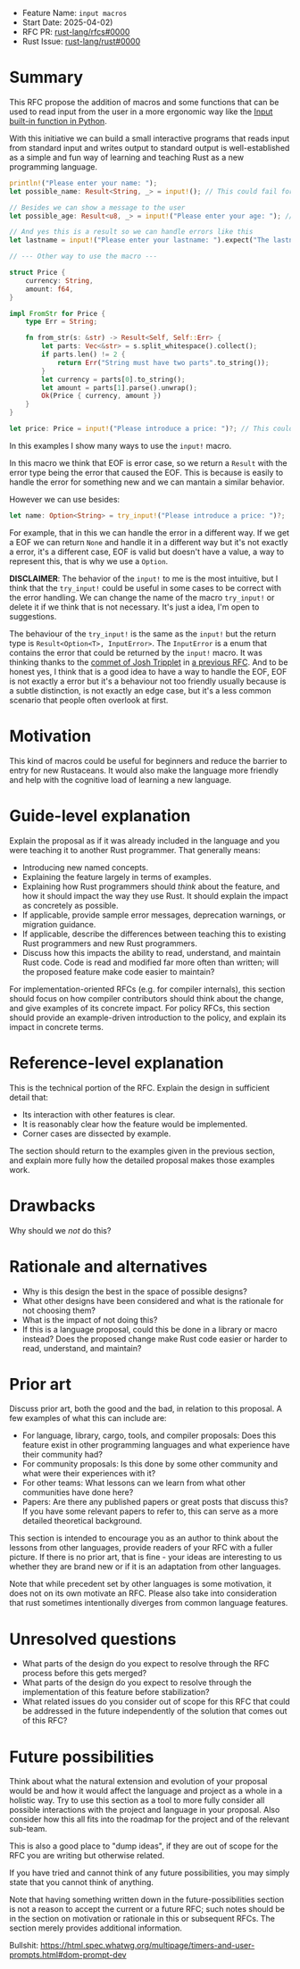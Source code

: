 - Feature Name: `input macros`
- Start Date: 2025-04-02)
- RFC PR: [rust-lang/rfcs#0000](https://github.com/rust-lang/rfcs/pull/0000)
- Rust Issue: [rust-lang/rust#0000](https://github.com/rust-lang/rust/issues/0000)

# Summary
[summary]: #summary

This RFC propose the addition of macros and some functions that can be used to read input from the user in a more ergonomic way like the [Input built-in function in Python](https://peps.python.org/pep-3111/). 

With this initiative we can build a small interactive programs that reads input from standard input and writes output to standard output is well-established as a simple and fun way of learning and teaching Rust as a new programming language. 

```rust
println!("Please enter your name: ");
let possible_name: Result<String, _> = input!(); // This could fail for example if the user closes the input stream

// Besides we can show a message to the user
let possible_age: Result<u8, _> = input!("Please enter your age: "); // This could fail for example if the user enters a string instead of a number in the range of u8

// And yes this is a result so we can handle errors like this
let lastname = input!("Please enter your lastname: ").expect("The lastname is required"); // This could fail for example if the user enters a empty string

// --- Other way to use the macro ---

struct Price {
    currency: String,
    amount: f64,
}

impl FromStr for Price {
    type Err = String;

    fn from_str(s: &str) -> Result<Self, Self::Err> {
        let parts: Vec<&str> = s.split_whitespace().collect();
        if parts.len() != 2 {
            return Err("String must have two parts".to_string());
        }
        let currency = parts[0].to_string();
        let amount = parts[1].parse().unwrap();
        Ok(Price { currency, amount })
    }
}

let price: Price = input!("Please introduce a price: ")?; // This could fail for example if the input is reading from a pipe and we delete the file whose descriptor is being read meanwhile the program is running

```

In this examples I show many ways to use the `input!` macro.

In this macro we think that EOF is error case, so we return a `Result` with the error type being the error that caused the EOF. This is because is easily to handle the error for something new and we can mantain a similar behavior.

However we can use besides:

```rust
let name: Option<String> = try_input!("Please introduce a price: ")?;
```

For example, that in this we can handle the error in a different way.
If we get a EOF we can return `None` and handle it in a different way but it's not exactly a error, it's a different case, EOF is valid but doesn't have a value, a way to represent this, that is why we use a `Option`.

**DISCLAIMER**: The behavior of the `input!` to me is the most intuitive, but I think that the `try_input!` could be useful in some cases to be correct with the error handling. We can change the name of the macro `try_input!` or delete it if we think that is not necessary. It's just a idea, I'm open to suggestions.

The behaviour of the `try_input!` is the same as the `input!` but the return type is `Result<Option<T>, InputError>`. The `InputError` is a enum that contains the error that could be returned by the `input!` macro. It was thinking thanks to the [commet of Josh Tripplet](https://github.com/rust-lang/rfcs/pull/3196#issuecomment-972915603) in [a previous RFC](https://github.com/rust-lang/rfcs/pull/3196). And to be honest yes, I think that is a good idea to have a way to handle the EOF, EOF is not exactly a error but it's a behaviour not too friendly usually because is a subtle distinction, is not exactly an edge case, but it's a less common scenario that people often overlook at first.

# Motivation
[motivation]: #motivation

This kind of macros could be useful for beginners and reduce the barrier to entry for new Rustaceans. It would also make the language more friendly and help with the cognitive load of learning a new language.

# Guide-level explanation
[guide-level-explanation]: #guide-level-explanation

Explain the proposal as if it was already included in the language and you were teaching it to another Rust programmer. That generally means:

- Introducing new named concepts.
- Explaining the feature largely in terms of examples.
- Explaining how Rust programmers should *think* about the feature, and how it should impact the way they use Rust. It should explain the impact as concretely as possible.
- If applicable, provide sample error messages, deprecation warnings, or migration guidance.
- If applicable, describe the differences between teaching this to existing Rust programmers and new Rust programmers.
- Discuss how this impacts the ability to read, understand, and maintain Rust code. Code is read and modified far more often than written; will the proposed feature make code easier to maintain?

For implementation-oriented RFCs (e.g. for compiler internals), this section should focus on how compiler contributors should think about the change, and give examples of its concrete impact. For policy RFCs, this section should provide an example-driven introduction to the policy, and explain its impact in concrete terms.

# Reference-level explanation
[reference-level-explanation]: #reference-level-explanation

This is the technical portion of the RFC. Explain the design in sufficient detail that:

- Its interaction with other features is clear.
- It is reasonably clear how the feature would be implemented.
- Corner cases are dissected by example.

The section should return to the examples given in the previous section, and explain more fully how the detailed proposal makes those examples work.

# Drawbacks
[drawbacks]: #drawbacks

Why should we *not* do this?

# Rationale and alternatives
[rationale-and-alternatives]: #rationale-and-alternatives

- Why is this design the best in the space of possible designs?
- What other designs have been considered and what is the rationale for not choosing them?
- What is the impact of not doing this?
- If this is a language proposal, could this be done in a library or macro instead? Does the proposed change make Rust code easier or harder to read, understand, and maintain?

# Prior art
[prior-art]: #prior-art

Discuss prior art, both the good and the bad, in relation to this proposal.
A few examples of what this can include are:

- For language, library, cargo, tools, and compiler proposals: Does this feature exist in other programming languages and what experience have their community had?
- For community proposals: Is this done by some other community and what were their experiences with it?
- For other teams: What lessons can we learn from what other communities have done here?
- Papers: Are there any published papers or great posts that discuss this? If you have some relevant papers to refer to, this can serve as a more detailed theoretical background.

This section is intended to encourage you as an author to think about the lessons from other languages, provide readers of your RFC with a fuller picture.
If there is no prior art, that is fine - your ideas are interesting to us whether they are brand new or if it is an adaptation from other languages.

Note that while precedent set by other languages is some motivation, it does not on its own motivate an RFC.
Please also take into consideration that rust sometimes intentionally diverges from common language features.

# Unresolved questions
[unresolved-questions]: #unresolved-questions

- What parts of the design do you expect to resolve through the RFC process before this gets merged?
- What parts of the design do you expect to resolve through the implementation of this feature before stabilization?
- What related issues do you consider out of scope for this RFC that could be addressed in the future independently of the solution that comes out of this RFC?

# Future possibilities
[future-possibilities]: #future-possibilities

Think about what the natural extension and evolution of your proposal would
be and how it would affect the language and project as a whole in a holistic
way. Try to use this section as a tool to more fully consider all possible
interactions with the project and language in your proposal.
Also consider how this all fits into the roadmap for the project
and of the relevant sub-team.

This is also a good place to "dump ideas", if they are out of scope for the
RFC you are writing but otherwise related.

If you have tried and cannot think of any future possibilities,
you may simply state that you cannot think of anything.

Note that having something written down in the future-possibilities section
is not a reason to accept the current or a future RFC; such notes should be
in the section on motivation or rationale in this or subsequent RFCs.
The section merely provides additional information.

Bullshit:
https://html.spec.whatwg.org/multipage/timers-and-user-prompts.html#dom-prompt-dev